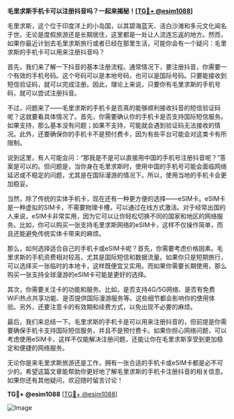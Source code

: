 **毛里求斯手机卡可以注册抖音吗？一起来揭秘！[[TG💪+ @esim1088](https://t.me/s/esim1088)]**

毛里求斯，这个位于印度洋上的小岛国，以其碧海蓝天、洁白沙滩和多元文化闻名于世。无论是度假旅游还是长期居住，这里都是一处让人流连忘返的地方。然而，如果你最近计划去毛里求斯旅行或者已经在那里生活，可能你会有一个疑问：毛里求斯的手机卡可以用来注册抖音吗？

首先，我们来了解一下抖音的基本注册流程。通常情况下，要注册抖音，你需要一个有效的手机号码。这个号码可以是本地号码，也可以是国际号码。只要能接收到短信验证码，就可以完成注册。因此，理论上来说，只要你有毛里求斯的手机号码，就可以尝试注册抖音。

不过，问题来了——毛里求斯的手机卡是否真的能够顺利接收抖音的短信验证码呢？这就要看具体情况了。首先，你需要确认你的手机卡是否支持国际短信服务。如果支持，那么基本没有问题；如果不支持，可能就会遇到验证码无法接收的情况。此外，还要确保你的手机卡不是预付费卡，因为有些平台可能会对这类卡有所限制。

说到这里，有人可能会问：“那我是不是可以直接用中国的手机号注册抖音呢？”答案是可以的。但问题是，当你身在毛里求斯时，使用中国的手机号可能会面临网络延迟或不稳定的问题，尤其是在国际漫游的情况下。所以，使用当地的手机卡会更加稳妥。

当然，除了传统的实体手机卡，现在还有一种更方便的选择——eSIM卡。eSIM卡是一种虚拟的SIM卡，不需要物理卡槽，可以通过在线方式激活。对于经常出国的人来说，eSIM卡非常实用，因为它可以让你轻松切换不同的国家和地区的网络服务。比如，你可以购买一张支持毛里求斯网络的eSIM卡，这样不仅操作简单，而且还能避免传统实体卡带来的麻烦。

那么，如何选择适合自己的手机卡或eSIM卡呢？首先，你需要考虑价格因素。毛里求斯的手机资费相对较高，尤其是国际短信和数据流量。如果你只是短期旅行，可以选择买一张临时的本地卡，这样既便宜又实用。而如果你需要长期使用，那么购买一张支持全球漫游的eSIM卡可能是更好的选择。

其次，你需要关注卡的功能和服务。比如，是否支持4G/5G网络、是否有免费WiFi热点共享功能、是否提供国际漫游服务等。这些细节都会影响你的使用体验。另外，还要注意卡的有效期和续费方式，以免出现不必要的麻烦。

最后，我们来总结一下。毛里求斯的手机卡是可以用来注册抖音的，但前提是你需要确保手机卡支持国际短信服务，并且不是预付费卡。如果你担心网络问题，可以考虑使用eSIM卡，这样不仅能解决注册问题，还能让你在毛里求斯享受到更加稳定和便捷的网络服务。

无论你是来毛里求斯旅游还是工作，拥有一张合适的手机卡或eSIM卡都是必不可少的。希望这篇文章能帮助你更好地了解毛里求斯的手机卡注册抖音的相关信息。如果你还有其他疑问，欢迎随时留言讨论！

**TG💪+ @esim1088** [[TG💪+ @esim1088](https://t.me/s/esim1088)]  

![Image](https://i.postimg.cc/4NQfJmqS/Snipaste-2025-05-13-00-14-12.png)